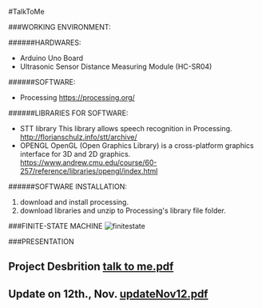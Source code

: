 #TalkToMe


###WORKING ENVIRONMENT:

######HARDWARES:
- Arduino Uno Board
- Ultrasonic Sensor Distance Measuring Module (HC-SR04)

######SOFTWARE:
- Processing
  https://processing.org/

######LIBRARIES FOR SOFTWARE:
- STT library
  This library allows speech recognition in Processing. 
  http://florianschulz.info/stt/archive/
- OPENGL
  OpenGL (Open Graphics Library) is a cross-platform graphics interface for 3D and 2D graphics. 
  https://www.andrew.cmu.edu/course/60-257/reference/libraries/opengl/index.html

######SOFTWARE INSTALLATION:
1. download and install processing.
2. download libraries and unzip to Processing's library file folder.

###FINITE-STATE MACHINE
![finitestate](https://cloud.githubusercontent.com/assets/15851423/11229293/d38c081c-8d48-11e5-8a29-30715b6514dc.jpg)


###PRESENTATION

Project Desbrition
[talk to me.pdf](https://github.com/t-fei/TalkToMe/files/37354/talk.to.me.pdf)
---
Update on 12th., Nov. 
[updateNov12.pdf](https://github.com/t-fei/TalkToMe/files/37422/updateNov12.pdf)
---




